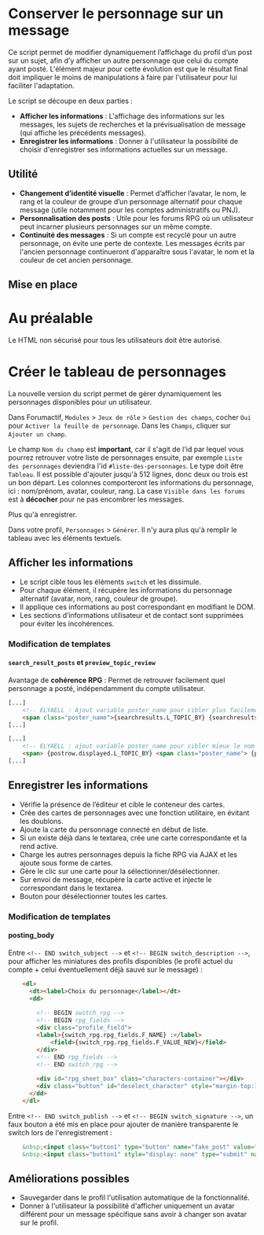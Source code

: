 # Conserver le personnage sur un message

Ce script permet de modifier dynamiquement l’affichage du profil d’un post sur un sujet, afin d’y afficher un autre personnage que celui du compte ayant posté. L'élément majeur pour cette évolution est que le résultat final doit impliquer le moins de manipulations à faire par l'utilisateur pour lui faciliter l'adaptation.

Le script se découpe en deux parties :

- **Afficher les informations** : L'affichage des informations sur les messages, les sujets de recherches et la prévisualisation de message (qui affiche les précédents messages).
- **Enregistrer les informations** : Donner à l'utilisateur la possibilité de choisir d'enregistrer ses informations actuelles sur un message.

## Utilité

- **Changement d’identité visuelle** : Permet d’afficher l’avatar, le nom, le rang et la couleur de groupe d’un personnage alternatif pour chaque message (utile notamment pour les comptes administratifs ou PNJ).
- **Personnalisation des posts** : Utile pour les forums RPG où un utilisateur peut incarner plusieurs personnages sur un même compte.
- **Continuité des messages** : Si un compte est recyclé pour un autre personnage, on évite une perte de contexte. Les messages écrits par l'ancien personnage continueront d'apparaître sous l'avatar, le nom et la couleur de cet ancien personnage.

## Mise en place

# Au préalable

Le HTML non sécurisé pour tous les utilisateurs doit être autorisé.

# Créer le tableau de personnages

La nouvelle version du script permet de gérer dynamiquement les personnages disponibles pour un utilisateur.

Dans Forumactif, `Modules` > `Jeux de rôle` > `Gestion des champs`, cocher `Oui` pour `Activer la feuille de personnage`.
Dans les `Champs`, cliquer sur `Ajouter un champ`.

Le champ `Nom du champ` est **important**, car il s'agit de l'id par lequel vous pourrez retrouver votre liste de personnages ensuite, par exemple `Liste des personnages` deviendra l'id `#liste-des-personnages`.
Le type doit être `Tableau`.
Il est possible d'ajouter jusqu'à 512 lignes, donc deux ou trois est un bon départ.
Les colonnes comporteront les informations du personnage, ici : nom/prénom, avatar, couleur, rang.
La case `Visible dans les forums` est à **décocher** pour ne pas encombrer les messages.

Plus qu'à enregistrer.

Dans votre profil, `Personnages` > `Générer`. 
Il n'y aura plus qu'à remplir le tableau avec les éléments textuels.

## Afficher les informations

- Le script cible tous les éléments `switch` et les dissimule.
- Pour chaque élément, il récupère les informations du personnage alternatif (avatar, nom, rang, couleur de groupe).
- Il applique ces informations au post correspondant en modifiant le DOM.
- Les sections d’informations utilisateur et de contact sont supprimées pour éviter les incohérences.

### Modification de templates

#### `search_result_posts` et `preview_topic_review`

Avantage de **cohérence RPG** : Permet de retrouver facilement quel personnage a posté, indépendamment du compte utilisateur.

```html
[...]   
	<!-- ELYAELL : Ajout variable poster_name pour cibler plus facilement le nom du personnage -->
	<span class="poster_name">{searchresults.L_TOPIC_BY} {searchresults.POSTER_NAME}</span><br />
[...]
```

```html
[...]
	<!-- ELYAELL : ajout variable poster_name pour cibler mieux le nom -->
	<span> {postrow.displayed.L_TOPIC_BY} <span class="poster_name"> {postrow.displayed.POSTER_NAME} </span> {postrow.displayed.L_TOPIC_ON} {postrow.displayed.POST_DATE}</span>
[...]
```

## Enregistrer les informations

- Vérifie la présence de l’éditeur et cible le conteneur des cartes.
- Crée des cartes de personnages avec une fonction utilitaire, en évitant les doublons.
- Ajoute la carte du personnage connecté en début de liste.
- Si un <switch> existe déjà dans le textarea, crée une carte correspondante et la rend active.
- Charge les autres personnages depuis la fiche RPG via AJAX et les ajoute sous forme de cartes.
- Gère le clic sur une carte pour la sélectionner/désélectionner.
- Sur envoi de message, récupère la carte active et injecte le <switch> correspondant dans le textarea.
- Bouton pour désélectionner toutes les cartes.

### Modification de templates

#### posting_body

Entre `<!-- END switch_subject -->` et `<!-- BEGIN switch_description -->`, pour afficher les miniatures des profils disponibles (le profil actuel du compte + celui éventuellement déjà sauvé sur le message) :

```html
	<dl>
	  <dt><label>Choix du personnage</label></dt>
	  <dd>              
		
		<!-- BEGIN switch_rpg -->
		<!-- BEGIN rpg_fields -->
		<div class="profile_field">
		<label>{switch_rpg.rpg_fields.F_NAME} :</label>
			<field>{switch_rpg.rpg_fields.F_VALUE_NEW}</field>
		</div>
		<!-- END rpg_fields -->
		<!-- END switch_rpg -->
		
		<div id="rpg_sheet_box" class="characters-container"></div>
		<div class="button" id="deselect_character" style="margin-top:10px;">Désélectionner</div>
	  </dd>
	</dl>
```

Entre `<!-- END switch_publish -->` et `<!-- BEGIN switch_signature -->`, un faux bouton a été mis en place pour ajouter de manière transparente le switch lors de l'enregistrement :

```html
	&nbsp;<input class="button1" type="button" name="fake_post" value="{L_SUBMIT}" id="button_message_post" title="{L_SUBMIT_TITLE}" tabindex="6" accesskey="s" {DISABLED_SUBMIT} />
	&nbsp;<input class="button1" style="display: none" type="submit" name="post" value="{L_SUBMIT}" id="real_button_message_post" title="{L_SUBMIT_TITLE}" tabindex="6" accesskey="s" {DISABLED_SUBMIT} />
```


## Améliorations possibles

- Sauvegarder dans le profil l'utilisation automatique de la fonctionnalité.
- Donner à l'utilisateur la possibilité d'afficher uniquement un avatar différent pour un message spécifique sans avoir à changer son avatar sur le profil.

